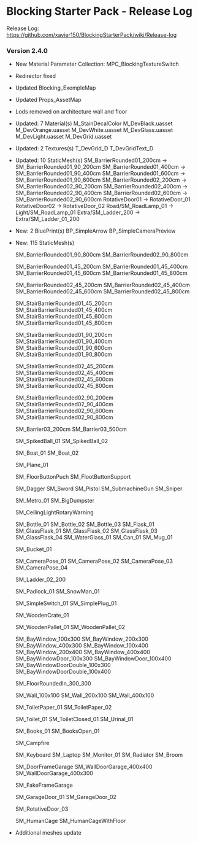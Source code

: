 # Blocking Starter Pack - Release Log
Release Log: https://github.com/xavier150/BlockingStarterPack/wiki/Release-log

### Version 2.4.0

- New  Material Parameter Collection: MPC_BlockingTextureSwitch
- Redirector fixed
- Updated Blocking_ExempleMap
- Updated Props_AssetMap
- Lods removed on architecture wall and floor

- Updated: 7 Material(s)
	M_StainDecalColor
	M_DevBlack.uasset
	M_DevOrange.uasset
	M_DevWhite.uasset
	M_DevGlass.uasset
	M_DevLight.uasset
	M_DevGrid.uasset

- Updated: 2 Textures(s)
    T_DevGrid_D
    T_DevGridText_D

- Updated: 10 StaticMesh(s)
	SM_BarrierRounded01_200cm -> SM_BarrierRounded01_90_200cm
	SM_BarrierRounded01_400cm -> SM_BarrierRounded01_90_400cm
	SM_BarrierRounded01_600cm -> SM_BarrierRounded01_90_600cm
	SM_BarrierRounded02_200cm -> SM_BarrierRounded02_90_200cm
	SM_BarrierRounded02_400cm -> SM_BarrierRounded02_90_400cm
	SM_BarrierRounded02_600cm -> SM_BarrierRounded02_90_600cm
	RotativeDoor01 -> RotativeDoor_01
	RotativeDoor02 -> RotativeDoor_02
	Road/SM_RoadLamp_01 -> Light/SM_RoadLamp_01
	Extra/SM_Ladder_200 -> Extra/SM_Ladder_01_200
	
- New: 2 BluePrint(s)
	BP_SimpleArrow
	BP_SimpleCameraPreview
	
- New: 115 StaticMesh(s)

	SM_BarrierRounded01_90_800cm
	SM_BarrierRounded02_90_800cm
	
	SM_BarrierRounded01_45_200cm
	SM_BarrierRounded01_45_400cm
	SM_BarrierRounded01_45_600cm
	SM_BarrierRounded01_45_800cm
	
	SM_BarrierRounded02_45_200cm
	SM_BarrierRounded02_45_400cm
	SM_BarrierRounded02_45_600cm
	SM_BarrierRounded02_45_800cm
	
	SM_StairBarrierRounded01_45_200cm
	SM_StairBarrierRounded01_45_400cm
	SM_StairBarrierRounded01_45_600cm
	SM_StairBarrierRounded01_45_800cm
	
	SM_StairBarrierRounded01_90_200cm
	SM_StairBarrierRounded01_90_400cm
	SM_StairBarrierRounded01_90_600cm
	SM_StairBarrierRounded01_90_800cm
	
	SM_StairBarrierRounded02_45_200cm
	SM_StairBarrierRounded02_45_400cm
	SM_StairBarrierRounded02_45_600cm
	SM_StairBarrierRounded02_45_800cm
	
	SM_StairBarrierRounded02_90_200cm
	SM_StairBarrierRounded02_90_400cm
	SM_StairBarrierRounded02_90_600cm
	SM_StairBarrierRounded02_90_800cm
	
	SM_Barrier03_200cm
	SM_Barrier03_500cm
	
	SM_SpikedBall_01
	SM_SpikedBall_02
	
	SM_Boat_01
	SM_Boat_02
	
	SM_Plane_01
	
	SM_FloorButtonPuch
	SM_FlootButtonSupport
	
	SM_Dagger
	SM_Sword
	SM_Pistol
	SM_SubmachineGun
	SM_Sniper
	
	SM_Metro_01
	SM_BigDumpster
	
	SM_CeilingLightRotaryWarning
	
	SM_Bottle_01
	SM_Bottle_02
	SM_Bottle_03
	SM_Flask_01
	SM_GlassFlask_01
	SM_GlassFlask_02
	SM_GlassFlask_03
	SM_GlassFlask_04
	SM_WaterGlass_01
	SM_Can_01
	SM_Mug_01
	
	SM_Bucket_01
	
	SM_CameraPose_01
	SM_CameraPose_02
	SM_CameraPose_03
	SM_CameraPose_04
	
	SM_Ladder_02_200
	
	SM_Padlock_01
	SM_SnowMan_01
	
	SM_SimpleSwitch_01
	SM_SimplePlug_01
	
	SM_WoodenCrate_01
	
	SM_WoodenPallet_01
	SM_WoodenPallet_02
	
	SM_BayWindow_100x300
	SM_BayWindow_200x300
	SM_BayWindow_400x300
	SM_BayWindow_100x400
	SM_BayWindow_200x400
	SM_BayWindow_400x400
	SM_BayWindowDoor_100x300
	SM_BayWindowDoor_100x400
	SM_BayWindowDoorDouble_100x300
	SM_BayWindowDoorDouble_100x400
	
	SM_FloorRoundedIn_300_300
	
	SM_Wall_100x100
	SM_Wall_200x100
	SM_Wall_400x100
	
	SM_ToiletPaper_01
	SM_ToiletPaper_02
	
	SM_Toilet_01
	SM_ToiletClosed_01
	SM_Urinal_01
	
	SM_Books_01
	SM_BooksOpen_01
	
	SM_Campfire
	
	SM_Keyboard
	SM_Laptop
	SM_Monitor_01
	SM_Radiator
	SM_Broom
	
	SM_DoorFrameGarage
	SM_WallDoorGarage_400x400
	SM_WallDoorGarage_400x300
	
	SM_FakeFrameGarage
	
	SM_GarageDoor_01
	SM_GarageDoor_02
	
	SM_RotativeDoor_03
	
	SM_HumanCage
	SM_HumanCageWithFloor
	
- Additional meshes update
